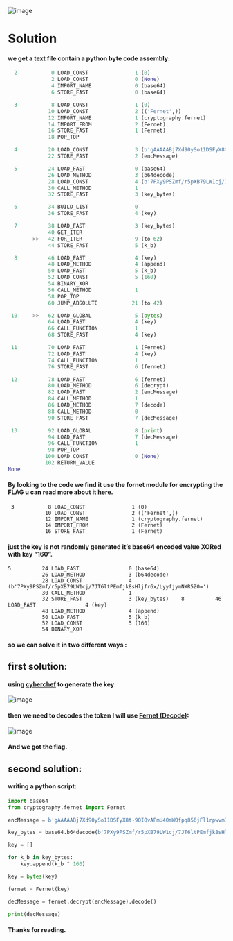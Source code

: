 ![image](https://github.com/Harasisco/CTF/assets/87074807/ba7c4ecb-5d04-457a-86a0-e0267c3a20ad "Description")
 
# Solution

#### we get a text file contain a python byte code assembly:

```python
  2           0 LOAD_CONST               1 (0)
              2 LOAD_CONST               0 (None)
              4 IMPORT_NAME              0 (base64)
              6 STORE_FAST               0 (base64)

  3           8 LOAD_CONST               1 (0)
             10 LOAD_CONST               2 (('Fernet',))
             12 IMPORT_NAME              1 (cryptography.fernet)
             14 IMPORT_FROM              2 (Fernet)
             16 STORE_FAST               1 (Fernet)
             18 POP_TOP

  4          20 LOAD_CONST               3 (b'gAAAAABj7Xd90ySo11DSFyX8t-9QIQvAPmU40mWQfpq856jFl1rpwvm1kyE1w23fyyAAd9riXt-JJA9v6BEcsq6LNroZTnjExjFur_tEp0OLJv0c_8BD3bg=')
             22 STORE_FAST               2 (encMessage)

  5          24 LOAD_FAST                0 (base64)
             26 LOAD_METHOD              3 (b64decode)
             28 LOAD_CONST               4 (b'7PXy9PSZmf/r5pXB79LW1cj/7JT6ltPEmfjk8sHljfr6x/LyyfjymNXR5Z0=')
             30 CALL_METHOD              1
             32 STORE_FAST               3 (key_bytes)

  6          34 BUILD_LIST               0
             36 STORE_FAST               4 (key)

  7          38 LOAD_FAST                3 (key_bytes)
             40 GET_ITER
        >>   42 FOR_ITER                 9 (to 62)
             44 STORE_FAST               5 (k_b)

  8          46 LOAD_FAST                4 (key)
             48 LOAD_METHOD              4 (append)
             50 LOAD_FAST                5 (k_b)
             52 LOAD_CONST               5 (160)
             54 BINARY_XOR
             56 CALL_METHOD              1
             58 POP_TOP
             60 JUMP_ABSOLUTE           21 (to 42)

 10     >>   62 LOAD_GLOBAL              5 (bytes)
             64 LOAD_FAST                4 (key)
             66 CALL_FUNCTION            1
             68 STORE_FAST               4 (key)

 11          70 LOAD_FAST                1 (Fernet)
             72 LOAD_FAST                4 (key)
             74 CALL_FUNCTION            1
             76 STORE_FAST               6 (fernet)

 12          78 LOAD_FAST                6 (fernet)
             80 LOAD_METHOD              6 (decrypt)
             82 LOAD_FAST                2 (encMessage)
             84 CALL_METHOD              1
             86 LOAD_METHOD              7 (decode)
             88 CALL_METHOD              0
             90 STORE_FAST               7 (decMessage)

 13          92 LOAD_GLOBAL              8 (print)
             94 LOAD_FAST                7 (decMessage)
             96 CALL_FUNCTION            1
             98 POP_TOP
            100 LOAD_CONST               0 (None)
            102 RETURN_VALUE
None
```
#### By looking to the code we find it use the fornet module for encrypting the FLAG u can read more about it [here](https://cryptography.io/en/3.4.4/fernet.html "fornet documentation").

```
 3           8 LOAD_CONST               1 (0)
            10 LOAD_CONST               2 (('Fernet',))
            12 IMPORT_NAME              1 (cryptography.fernet)
            14 IMPORT_FROM              2 (Fernet)
            16 STORE_FAST               1 (Fernet)
```

#### just the key is not randomly generated it’s base64 encoded value XORed with key “160”.

```
5          24 LOAD_FAST                0 (base64)
           26 LOAD_METHOD              3 (b64decode)
           28 LOAD_CONST               4 (b'7PXy9PSZmf/r5pXB79LW1cj/7JT6ltPEmfjk8sHljfr6x/LyyfjymNXR5Z0=')
           30 CALL_METHOD              1
           32 STORE_FAST               3 (key_bytes)    8          46 LOAD_FAST                4 (key)
           48 LOAD_METHOD              4 (append)
           50 LOAD_FAST                5 (k_b)
           52 LOAD_CONST               5 (160)
           54 BINARY_XOR
```
#### so we can solve it in two different ways :
## first solution:

#### using [cyberchef](https://gchq.github.io/CyberChef/) to generate the key:

![image](https://github.com/Harasisco/CTF/assets/87074807/cd34987e-bbad-4503-8746-17527e6b9baa)

#### then we need to decodes the token I will use [Fernet (Decode)](https://asecuritysite.com/tokens/ferdecode):

![image](https://github.com/Harasisco/CTF/assets/87074807/13891480-4e14-4292-871e-c8c74e5faebf)

#### And we got the flag.

## second solution:

#### writing a python script:

```python
import base64
from cryptography.fernet import Fernet

encMessage = b'gAAAAABj7Xd90ySo11DSFyX8t-9QIQvAPmU40mWQfpq856jFl1rpwvm1kyE1w23fyyAAd9riXt-JJA9v6BEcsq6LNroZTnjExjFur_tEp0OLJv0c_8BD3bg='

key_bytes = base64.b64decode(b'7PXy9PSZmf/r5pXB79LW1cj/7JT6ltPEmfjk8sHljfr6x/LyyfjymNXR5Z0=')

key = []

for k_b in key_bytes:
    key.append(k_b ^ 160)

key = bytes(key)

fernet = Fernet(key)

decMessage = fernet.decrypt(encMessage).decode()

print(decMessage)
```

#### Thanks for reading.
